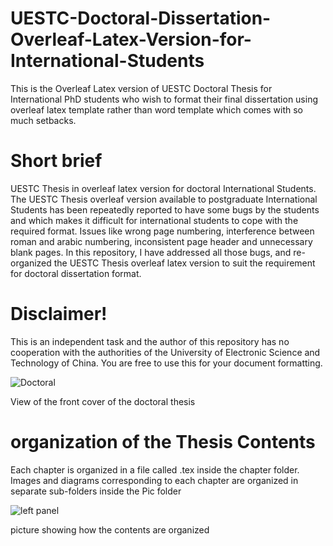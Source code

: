 # UESTC-Doctoral-Dissertation-Overleaf-Latex-Version-for-International-Students
This is the Overleaf Latex version of UESTC Doctoral Thesis for International PhD students who wish to format their final dissertation using overleaf latex template rather than word template which comes with so much setbacks.

# Short brief
UESTC Thesis in overleaf latex version for doctoral International Students. The UESTC Thesis overleaf version available to postgraduate International Students has been repeatedly reported to have some bugs by the students and which makes it difficult for international students to cope with the required format. Issues like wrong page numbering, interference between roman and arabic numbering, inconsistent page header and unnecessary blank pages. In this repository, I have addressed all those bugs, and re-organized the UESTC Thesis overleaf latex version to suit the requirement for doctoral dissertation format. 

# Disclaimer!  
This is an independent task and the author of this repository has no cooperation with the authorities of the University of Electronic Science and Technology of China. You are free to use this for your document formatting. 


![Doctoral](https://user-images.githubusercontent.com/63404097/150163087-e350a4c3-0916-462c-bcce-805bdd66e45a.PNG)


View of the front cover of the doctoral thesis

# organization of the Thesis Contents
Each chapter is organized in a file called .tex inside the chapter folder.
Images and diagrams corresponding to each chapter are organized in separate sub-folders inside the Pic folder

![left panel](https://user-images.githubusercontent.com/63404097/150158245-5d5aa229-aa3f-4015-b2d0-d6ea7b1186cf.PNG)

picture showing how the contents are organized
